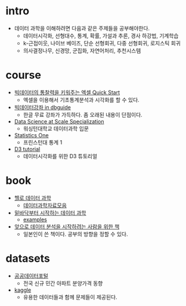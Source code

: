 # intro

- 데이터 과학을 이해하려면 다음과 같은 주제들을 공부해야한다.
  - 데이터시각화, 선형대수, 통계, 확률, 가설과 추론, 경사 하강법, 기계학습
  - k-근접이웃, 나이브 베이즈, 단순 선형회귀, 다중 선형회귀, 로지스틱 회귀
  - 의사결정나무, 신경망, 군집화, 자연어처리, 추천시스템

# course

- [빅데이터의 통찰력을 키워주는 엑셀 Quick Start](https://www.inflearn.com/course/%EC%97%91%EC%85%80-%EA%B0%95%EC%A2%8C/)
  - 엑셀을 이용해서 기초통계분석과 시각화를 할 수 있다.
- [빅데이터강좌 in dbguide](http://cyber.dbguide.net/lecture.php?code=AA017)
  - 한글 무료 강좌가 가득하다. 좀 오래된 내용이 단점이다.
- [Data Science at Scale Specialization](https://www.coursera.org/specializations/data-science)
  - 워싱턴대학교 데이터과학 입문
- [Statistics One](https://www.youtube.com/watch?v=VJlpQs4a5LI&list=PLgIPpm6tJZoTlY4A-xikgjXmlscqduP5k)
  - 프린스턴대 통계 1
- [D3 tutorial](http://alignedleft.com/tutorials)
  - 데이터시각화를 위한 D3 튜토리얼

# book

- [헬로 데이터 과학](http://www.kangcom.com/sub/view.asp?sku=201602122364)
  - [데이터과학자료모음](http://www.hellodatascience.com/?page_id=7)
- [밑바닥부터 시작하는 데이터 과학](http://www.kangcom.com/sub/view.asp?sku=201605307751)
  - [examples](https://github.com/Insight-book/data-science-from-scratch?files=1)
- [앞으로 데이터 분석을 시작하려는 사람을 위한 책](http://www.aladin.co.kr/shop/wproduct.aspx?ItemId=40672590&ttbkey=ttbcloud092006002&COPYPaper=1)
  - 일본인이 쓴 책이다. 공부의 방향을 정할 수 있다.


# datasets

- [공공데이터포털](https://www.data.go.kr/)
  - 전국 신규 민간 아파트 분양가격 동향
- [kaggle](https://www.kaggle.com/)
  - 유용한 데이터들과 함께 문제들이 제공된다.
